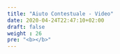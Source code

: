 ```yaml
---
title: "Aiuto Contestuale - Video"
date: 2020-04-24T22:47:10+02:00
draft: false
weight : 26
pre: "<b></b>"
---
```

